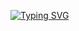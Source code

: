 [![Typing SVG](https://readme-typing-svg.herokuapp.com?font=Fira+Code&pause=1000&color=9A5BF7&width=435&lines=I+am++Miguel+Guadalupe;i+love+developing+scripts)](https://git.io/typing-svg)
